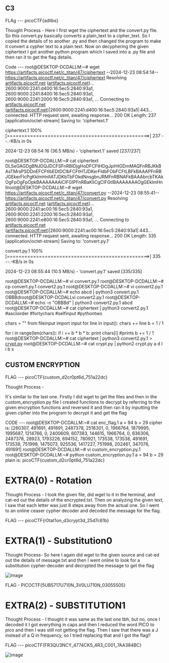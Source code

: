 ## C3

FLAg --- picoCTF{adlibs}

Thought Process - 
Here I first wget the ciphertext and the convert.py file. So this convert.py basically converts a plain_text to a cipher_text. So I copied the details of to another .py and then changed the program to make it convert a 
cypher text to a plain text. Now on decyphering the given ciphertext I got another python program which I saved into a .py file and then ran it to get the flag details.

Code ---
root@DESKTOP-DCDALLM:~# wget https://artifacts.picoctf.net/c_titan/47/ciphertext
--2024-12-23 08:54:14--  https://artifacts.picoctf.net/c_titan/47/ciphertext
Resolving [artifacts.picoctf.net](http://artifacts.picoctf.net/) ([artifacts.picoctf.net](http://artifacts.picoctf.net/))... 2600:9000:2241:d400:16:5ec5:2840:93a1, 2600:9000:2241:8400:16:5ec5:2840:93a1, 2600:9000:2241:2000:16:5ec5:2840:93a1, ...
Connecting to [artifacts.picoctf.net](http://artifacts.picoctf.net/) ([artifacts.picoctf.net](http://artifacts.picoctf.net/))|2600:9000:2241:d400:16:5ec5:2840:93a1|:443... connected.
HTTP request sent, awaiting response... 200 OK
Length: 237 [application/octet-stream]
Saving to: ‘ciphertext.1’

ciphertext.1                  100%[=================================================>]     237  --.-KB/s    in 0s

2024-12-23 08:54:16 (36.5 MB/s) - ‘ciphertext.1’ saved [237/237]

root@DESKTOP-DCDALLM:~# cat ciphertext
DLSeGAGDgBNJDQJDCFSFnRBIDjgHoDFCFtHDgJpiHtGDmMAQFnRBJKkBAsTMrsPSDDnEFCFtIbEDtDCIbFCFtHTJDKerFldbFObFCFtLBFkBAAAPFnRBJGEkerFlcPgKkImHnIlATJDKbTbFOkdNnsgbnJRMFnRBNAFkBAAAbrcbTKAkOgFpOgFpOpkBAAAAAAAiClFGIPFnRBaKliCgClFGtIBAAAAAAAOgGEkImHnIlroot@DESKTOP-DCDALLM:~# wget https://artifacts.picoctf.net/c_titan/47/convert.py
--2024-12-23 08:55:41--  https://artifacts.picoctf.net/c_titan/47/convert.py
Resolving [artifacts.picoctf.net](http://artifacts.picoctf.net/) ([artifacts.picoctf.net](http://artifacts.picoctf.net/))... 2600:9000:2241:ac00:16:5ec5:2840:93a1, 2600:9000:2241:2200:16:5ec5:2840:93a1, 2600:9000:2241:e800:16:5ec5:2840:93a1, ...
Connecting to [artifacts.picoctf.net](http://artifacts.picoctf.net/) ([artifacts.picoctf.net](http://artifacts.picoctf.net/))|2600:9000:2241:ac00:16:5ec5:2840:93a1|:443... connected.
HTTP request sent, awaiting response... 200 OK
Length: 335 [application/octet-stream]
Saving to: ‘convert.py.1’

convert.py.1                  100%[=================================================>]     335  --.-KB/s    in 0s

2024-12-23 08:55:44 (10.5 MB/s) - ‘convert.py.1’ saved [335/335]

root@DESKTOP-DCDALLM:~# vi convert.py.1
root@DESKTOP-DCDALLM:~# cp convert.py.1 convert2.py.1
root@DESKTOP-DCDALLM:~# vi convert2.py.1
root@DESKTOP-DCDALLM:~# echo abcd | python3 convert.py.1
OBBBdroot@DESKTOP-DCDALLvi convert2.py.1
root@DESKTOP-DCDALLM:~# echo -n "OBBBd" | python3 convert2.py.1
abcd
root@DESKTOP-DCDALLM:~# cat ciphertext | python3 convert2.py.1
#asciiorder
#fortychars
#selfinput
#pythontwo

chars = ""
from fileinput import input
for line in input():
chars += line
b = 1 / 1

for i in range(len(chars)):
if i == b * b * b:
print chars[i] #prints
b += 1 / 1
root@DESKTOP-DCDALLM:~# cat ciphertext | python3 convert2.py.1 > [crypt.py](http://crypt.py/)
root@DESKTOP-DCDALLM:~# cat crypt.py | python2 crypt.py
a
d
l
i
b
s


## CUSTOM ENCRYPTION

FLAG --- picoCTF{custom_d2cr0pt6d_751a22dc}

Thought Process -

It's similar to the last one. Firstly I did wget to get the files and then in the custom_encryption.py file I created functions to decrypt by referring to the given encryption functions and reversed it
and then ran it by inputting the given cipher into the program to decrypt it and get the flag

CODE ---
root@DESKTOP-DCDALLM:~# cat enc_flag.1
a = 94
b = 29
cipher is: [260307, 491691, 491691, 2487378, 2516301, 0, 1966764, 1879995, 1995687, 1214766, 0, 2400609, 607383, 144615, 1966764, 0, 636306,
2487378, 28923, 1793226, 694152, 780921, 173538, 173538, 491691, 173538, 751998, 1475073, 925536, 1417227, 751998, 202461, 347076, 491691]
root@DESKTOP-DCDALLM:~# vi custom_encryption.py.1
root@DESKTOP-DCDALLM:~# python custom_encryption.py.1
a = 94
b = 29
plain is: picoCTF{custom_d2cr0pt6d_751a22dc}




# EXTRA(0) - Rotation

Thought Process - 
I took the given file, did wget to it in the terminal, and cat-ed out the details of the encrypted.txt.
Then on analyzing the given text, I saw that each letter was just 8 steps away from the actual one. So I went to an online ceaser cypher decoder and decoded the message for the flag.

FLAG --- 	picoCTF{r0tat1on_d3crypt3d_25d7c61b}

# EXTRA(1) - Substitution0

Thought Process- 
So here I again did wget to the given source and cat-ed out the details of message.txt and then I went online to look for a substitution cypher-decoder and decrypted the message to get the flag 

![image](https://github.com/user-attachments/assets/1f116421-c59d-4207-94bd-9cf325cc5977)

FLAG - PICOCTF{5UB5717U710N_3V0LU710N_03055505}

# EXTRA(2) - SUBSTITUTION1

Thought Process - 
I thought it was same as the last one tbh, but no, once I decoded it I got everything in caps and then I reduced the word PICO to pico and then I was still not getting the flag. Then I saw that there was 
a J instead of a Q in frequency, so I tried replacing that and I got the flag!!

FLAG --- picoCTF{FR3QU3NCY_4774CK5_4R3_C001_7AA384BC}

![image](https://github.com/user-attachments/assets/42a4b6d7-f698-4d80-af2b-5761f13b6d98)


